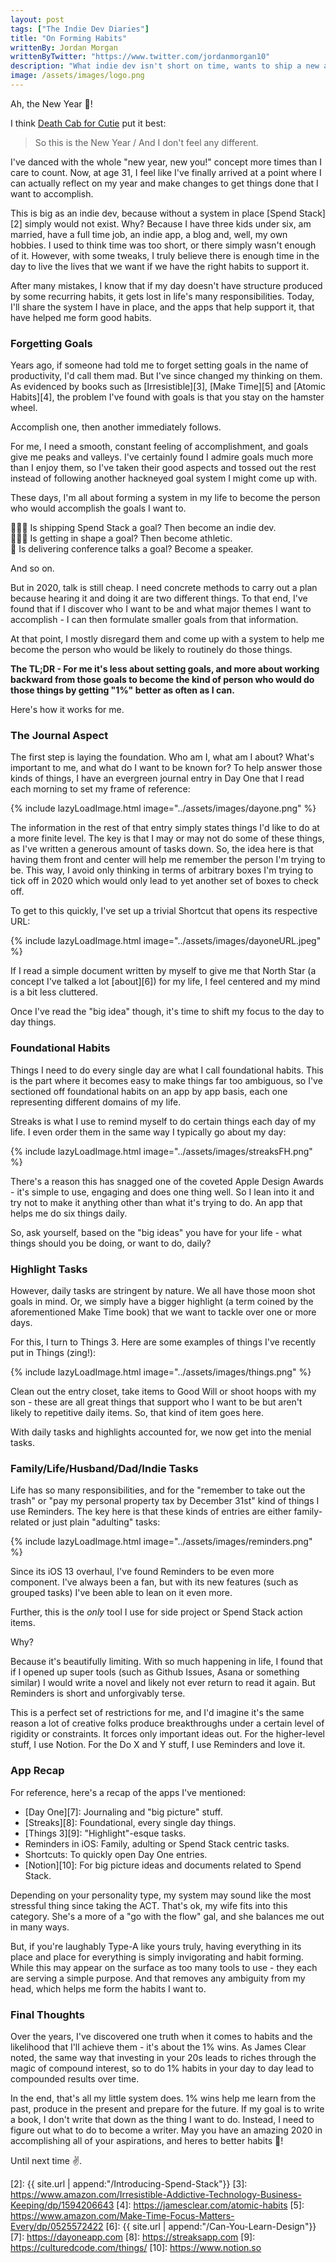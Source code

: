 ```yaml
---
layout: post
tags: ["The Indie Dev Diaries"]
title: "On Forming Habits"
writtenBy: Jordan Morgan
writtenByTwitter: "https://www.twitter.com/jordanmorgan10"
description: "What indie dev isn't short on time, wants to ship a new app or write that book? It only happens with realistic goals which beget good habits - here's how I work to create, and foster, good ones."
image: /assets/images/logo.png
---
```

Ah, the New Year 🎉!

I think [Death Cab for Cutie][1] put it best:

> So this is the New Year / And I don't feel any different.

I've danced with the whole "new year, new you!" concept more times than I care to count. Now, at age 31, I feel like I've finally arrived at a point where I can actually reflect on my year and make changes to get things done that I want to accomplish.

This is big as an indie dev, because without a system in place [Spend Stack][2] simply would not exist. Why? Because I have three kids under six, am married, have a full time job, an indie app, a blog and, well, my own hobbies. I used to think time was too short, or there simply wasn't enough of it. However, with some tweaks, I truly believe there is enough time in the day to live the lives that we want if we have the right habits to support it.

After many mistakes, I know that if my day doesn't have structure produced by some recurring habits, it gets lost in life's many responsibilities. Today, I'll share the system I have in place, and the apps that help support it, that have helped me form good habits.

### Forgetting Goals
Years ago, if someone had told me to forget setting goals in the name of productivity, I'd call them mad. But I've since changed my thinking on them. As evidenced by books such as [Irresistible][3], [Make Time][5] and [Atomic Habits][4], the problem I've found with goals is that you stay on the hamster wheel.

Accomplish one, then another immediately follows.

For me, I need a smooth, constant feeling of accomplishment, and goals give me peaks and valleys. I've certainly found I admire goals much more than I enjoy them, so I've taken their good aspects and tossed out the rest instead of following another hackneyed goal system I might come up with.

These days, I'm all about forming a system in my life to become the person who would accomplish the goals I want to.

👨🏻‍💻 Is shipping Spend Stack a goal? Then become an indie dev.<br />
🏃🏻‍♂️ Is getting in shape a goal? Then become athletic.<br />
📖 Is delivering conference talks a goal? Become a speaker.<br />

And so on. 

But in 2020, talk is still cheap. I need concrete methods to carry out a plan because hearing it and doing it are two different things. To that end, I've found that if I discover who I want to be and what major themes I want to accomplish - I can then formulate smaller goals from that information. 

At that point, I mostly disregard them and come up with a system to help me become the person who would be likely to routinely do those things.

**The TL;DR - For me it's less about setting goals, and more about working backward from those goals to become the kind of person who would do those things by getting "1%" better as often as I can.**

Here's how it works for me.

### The Journal Aspect
The first step is laying the foundation. Who am I, what am I about? What's important to me, and what do I want to be known for? To help answer those kinds of things, I have an evergreen journal entry in Day One that I read each morning to set my frame of reference:

{% include lazyLoadImage.html image="../assets/images/dayone.png" %}

The information in the rest of that entry simply states things I'd like to do at a more finite level. The key is that I may or may not do some of these things, as I've written a generous amount of tasks down. So, the idea here is that having them front and center will help me remember the person I'm trying to be. This way, I avoid only thinking in terms of arbitrary boxes I'm trying to tick off in 2020 which would only lead to yet another set of boxes to check off.

To get to this quickly, I've set up a trivial Shortcut that opens its respective URL:

{% include lazyLoadImage.html image="../assets/images/dayoneURL.jpeg" %}

If I read a simple document written by myself to give me that North Star (a concept I've talked a lot [about][6]) for my life, I feel centered and my mind is a bit less cluttered. 

Once I've read the "big idea" though, it's time to shift my focus to the day to day things.

### Foundational Habits
Things I need to do every single day are what I call foundational habits. This is the part where it becomes easy to make things far too ambiguous, so I've sectioned off foundational habits on an app by app basis, each one representing different domains of my life.

Streaks is what I use to remind myself to do certain things each day of my life. I even order them in the same way I typically go about my day:

{% include lazyLoadImage.html image="../assets/images/streaksFH.png" %}

There's a reason this has snagged one of the coveted Apple Design Awards - it's simple to use, engaging and does one thing well. So I lean into it and try not to make it anything other than what it's trying to do. An app that helps me do six things daily.

So, ask yourself, based on the "big ideas" you have for your life - what things should you be doing, or want to do, daily?

### Highlight Tasks
However, daily tasks are stringent by nature. We all have those moon shot goals in mind. Or, we simply have a bigger highlight (a term coined by the aforementioned Make Time book) that we want to tackle over one or more days.

For this, I turn to Things 3. Here are some examples of things I've recently put in Things (zing!):

{% include lazyLoadImage.html image="../assets/images/things.png" %}

Clean out the entry closet, take items to Good Will or shoot hoops with my son - these are all great things that support who I want to be but aren't likely to repetitive daily items. So, that kind of item goes here.

With daily tasks and highlights accounted for, we now get into the menial tasks.

### Family/Life/Husband/Dad/Indie Tasks
Life has so many responsibilities, and for the "remember to take out the trash" or "pay my personal property tax by December 31st" kind of things I use Reminders. The key here is that these kinds of entries are either family-related or just plain "adulting" tasks:

{% include lazyLoadImage.html image="../assets/images/reminders.png" %}

Since its iOS 13 overhaul, I've found Reminders to be even more component. I've always been a fan, but with its new features (such as grouped tasks) I've been able to lean on it even more.

Further, this is the _only_ tool I use for side project or Spend Stack action items. 

Why?

Because it's beautifully limiting. With so much happening in life, I found that if I opened up super tools (such as Github Issues, Asana or something similar) I would write a novel and likely not ever return to read it again. But Reminders is short and unforgivably terse. 

This is a perfect set of restrictions for me, and I'd imagine it's the same reason a lot of creative folks produce breakthroughs under a certain level of rigidity or constraints. It forces only important ideas out. For the higher-level stuff, I use Notion. For the Do X and Y stuff, I use Reminders and love it.

### App Recap
For reference, here's a recap of the apps I've mentioned:

- [Day One][7]: Journaling and "big picture" stuff.
- [Streaks][8]: Foundational, every single day things.
- [Things 3][9]: "Highlight"-esque tasks.
- Reminders in iOS: Family, adulting or Spend Stack centric tasks.
- Shortcuts: To quickly open Day One entries.
- [Notion][10]: For big picture ideas and documents related to Spend Stack.

Depending on your personality type, my system may sound like the most stressful thing since taking the ACT. That's ok, my wife fits into this category. She's a more of a "go with the flow" gal, and she balances me out in many ways.

But, if you're laughably Type-A like yours truly, having everything in its place and place for everything is simply invigorating and habit forming. While this may appear on the surface as too many tools to use - they each are serving a simple purpose. And that removes any ambiguity from my head, which helps me form the habits I want to.
    
### Final Thoughts
Over the years, I've discovered one truth when it comes to habits and the likelihood that I'll achieve them - it's about the 1% wins. As James Clear noted, the same way that investing in your 20s leads to riches through the magic of compound interest, so to do 1% habits in your day to day lead to compounded results over time. 

In the end, that's all my little system does. 1% wins help me learn from the past, produce in the present and prepare for the future. If my goal is to write a book, I don't write that down as the thing I want to do. Instead, I need to figure out what to do to become a writer. May you have an amazing 2020 in accomplishing all of your aspirations, and heres to better habits 🍻!

Until next time ✌️.

[1]: https://www.youtube.com/watch?v=2MwhxdGAnic
[2]: {{ site.url | append:"/Introducing-Spend-Stack"}}
[3]: https://www.amazon.com/Irresistible-Addictive-Technology-Business-Keeping/dp/1594206643
[4]: https://jamesclear.com/atomic-habits
[5]: https://www.amazon.com/Make-Time-Focus-Matters-Every/dp/0525572422
[6]: {{ site.url | append:"/Can-You-Learn-Design"}}
[7]: https://dayoneapp.com
[8]: https://streaksapp.com
[9]: https://culturedcode.com/things/
[10]: https://www.notion.so


